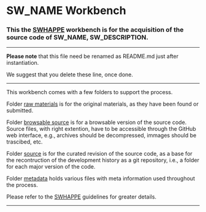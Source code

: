 # SW_NAME Workbench

### This the [SWHAPPE](https://github.com/Unipisa/SWHAPPE) workbench is for the acquisition of the source code of SW_NAME, SW_DESCRIPTION.  

-------------------

**Please note** that this file need be renamed as README.md just after instantiation. 

We suggest that you delete these line, once done.

-------------------

This workbench comes with a few folders to support the process.

Folder [raw materials](./raw_materials) is for the original materials, as they have been found or submitted.

Folder [browsable source](./browsable_source) is for a browsable version of the source code. Source files, with right extention, have to be accessible through the GitHub web interface, e.g., archives should be decompressed, immages should be trascibed, etc.

Folder [source](./source) is for the curated revision of the source code, as a base for the recontruction of the development history as a git repository, i.e., a folder for each major version of the code.

Folder [metadata](/.metadata) holds various files with meta information used throughout the process. 

Please refer to the [SWHAPPE](https://github.com/Unipisa/SWHAPPE) guidelines for greater details. 

-------------------
